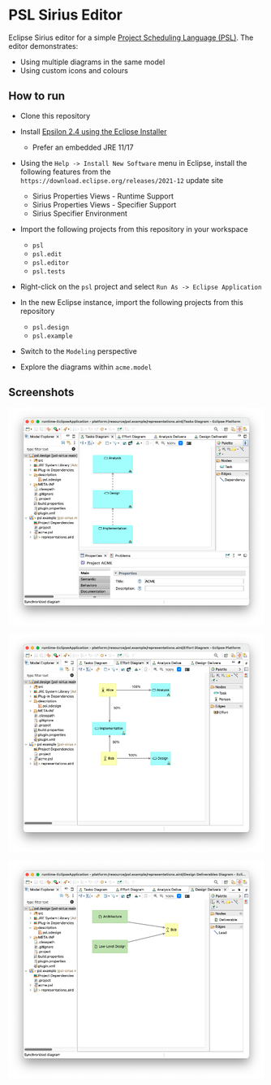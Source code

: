 # PSL Sirius Editor

Eclipse Sirius editor for a simple [Project Scheduling Language (PSL)](psl/psl.emf). The editor demonstrates:

- Using multiple diagrams in the same model
- Using custom icons and colours

## How to run

- Clone this repository
- Install [Epsilon 2.4 using the Eclipse Installer](https://eclipse.dev/epsilon/download)

  - Prefer an embedded JRE 11/17
- Using the `Help -> Install New Software` menu in Eclipse, install the following features from the `https://download.eclipse.org/releases/2021-12` update site
  - Sirius Properties Views - Runtime Support
  - Sirius Properties Views - Specifier Support
  - Sirius Specifier Environment
- Import the following projects from this repository in your workspace
  - `psl`
  - `psl.edit`
  - `psl.editor`
  - `psl.tests`
- Right-click on the `psl` project and select `Run As -> Eclipse Application`
- In the new Eclipse instance, import the following projects from this repository
  - `psl.design`
  - `psl.example`
- Switch to the `Modeling` perspective
- Explore the diagrams within `acme.model`

## Screenshots

![](screenshots/tasks-diagram.png)

![](screenshots/effort-diagram.png)

![](screenshots/deliverables-diagram.png)